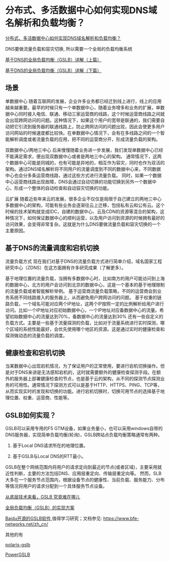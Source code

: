 #  分布式、多活数据中心如何实现DNS域名解析和负载均衡？

[ 分布式、多活数据中心如何实现DNS域名解析和负载均衡？](https://blog.csdn.net/swingwang/article/details/78636108)

DNS要做流量负载和容灾切换, 所以需要一个全局的负载均衡系统

[基于DNS的全局负载均衡（GSLB）详解（上篇）](https://blog.csdn.net/weixin_38354951/article/details/102736255)

[基于DNS的全局负载均衡（GSLB）详解（下篇）](https://blog.csdn.net/weixin_38354951/article/details/102775399?ops_request_misc=%257B%2522request%255Fid%2522%253A%2522161190129116780274155351%2522%252C%2522scm%2522%253A%252220140713.130102334.pc%255Fall.%2522%257D&request_id=161190129116780274155351&biz_id=0&utm_medium=distribute.pc_search_result.none-task-blog-2~all~first_rank_v2~rank_v29-2-102775399.pc_search_result_before_js&utm_term=%E8%B7%A8%E7%AB%99%E7%82%B9GSLB&spm=1018.2226.3001.4187)

## 场景

单数据中心
随着互联网的发展，企业许多业务都已经迁到线上进行，线上的应用越来越重要。最早的时候只有一个单数据中心，随着业务增多和业务的扩展，单数据中心同时接入电信、联通、移动三家运营商的线路，这个时候运营商线路之间就会出现跨网访问的问题。这种情况下，如果这个用户的宽带是联通的，我们需要自动把它引流到服务器的联通线路上，防止跨网访问的问题出现，因此会使更多用户访问网站的时候速度都比较快。在单数据中心情况下，会有在多线路之间的一个智能解析调度或者流量负载的应用，把不同的运营商分开，形成流量负载的架构。

双数据中心/两地三中心
后来慢慢随着业务进一步发展，我们发现单数据中心已经不能满足需求，便出现双数据中心或者是两地三中心的架构。
通常情况下，这两个数据中心可能是同城的，也有可能是异地的，相互作为容灾，同时也作为双活的架构。通过DNS域名解析将不同用户的流量调度到不同的数据中心来，不同数据中心也会分多条运营商线路，通过这些方式进行流量负载。
同时，如果一个数据中心运营商线路出现故障，DNS会通过自动切换的功能切换到另外一个数据中心，形成一个整体的自动检查和自动容灾切换的功能。

云扩展
随着近些年来云的发展，很多企业不仅仅是局限于自己建立的两地三中心多数据中心的架构，可能有些业务会逐渐往云上迁移，包括私有云和公有云。这个时候的技术架构就变成IDC，自建的数据中心、云及CDN的资源等混合的架构，这种情况下，如何保证数据中心的顺利运营，以及用户访问到资源的时候拥有最好的访问效果，会变得非常复杂。这就是为什么DNS要做流量负载和容灾切换的一个主要原因。

## 基于DNS的流量调度和宕机切换

流量负载方式
现在我们对基于DNS的流量负载方式进行简单介绍，域名国家工程研究中心（ZDNS）在这方面拥有许多研究成果（了解更多）。

基于地理位置的流量负载，当拥有多数据中心时，比如南方的用户可能访问到上海的数据中心，北方的用户会访问到北京的数据中心，这是一个基本的基于地理限制的流量负载或者智能解析举例。
基于运营商流量负载策略，不同的运营商会到业务系统不同线路接入的服务器上，从而避免用户跨网访问的问题。
基于权重的链路负载，一个域名可能对应两个IP地址，这两个IP按照一定的比例解析给用户进行访问。比如一个IP地址对应初始数据中心，一个IP地址对应备数据中心的流量。希望初始数据中心的流量达到70%，备数据中心的流量达到30%
还有一些自定义的负载方式。主要是一些基于流量探测的负载，比如对于流量系统进行实时探测，哪个区域的系统性能最好，会优先使用哪个地区的资源。这是通过实时的健康检查和探测做动态的流量负载的调度。

## 健康检查和宕机切换

当某数据中心出现宕机情况，为了保证用户的正常使用，要进行宕机切换操作。但是对于DNS来讲是无法感知宕机的，这时就需要额外的健康检查探测手段。在额外的服务器上部署健康检查的节点，也是基于云的架构，从不同的探测节点探测业务的可用性。通常情况下探测方式可以是基于HTTP、HTTPS、PING、TCP等，从而实现实时的发现和切换的功能。进行宕机切换时，切换可用节点的选择基于地理位置、权重、运营商、性能等。

## GSLB如何实现？

GSLB可以采用专用的F5 GTM设备，如果业务量小，也可以采用windows自带的DNS服务器，实现简单负载均衡(轮询)，GSLB跨站点负载均衡策略通常有两种。

1. 基于Local DNS请求所在的地理位置。

2. 基于GSLB与Local DNS的RTT最小。

GSLB在整个网络范围内将用户的请求定向到最近的节点(或者区域)，主要采用就近性判断，主要的方法包括DNS、应用层重定向、传输层重定向等。
然而，SLB大多在一个服务节点范围内，根据设备节点的健康性、当前负载、服务能力、分布等情况将用户的请求分配到一个具体服务节点设备。

[从底层技术来看，GSLB 究竟难在哪儿](https://blog.csdn.net/weixin_34009794/article/details/90589319?ops_request_misc=%257B%2522request%255Fid%2522%253A%2522161190129116780274155351%2522%252C%2522scm%2522%253A%252220140713.130102334.pc%255Fall.%2522%257D&request_id=161190129116780274155351&biz_id=0&utm_medium=distribute.pc_search_result.none-task-blog-2~all~first_rank_v2~rank_v29-1-90589319.pc_search_result_before_js&utm_term=%E8%B7%A8%E7%AB%99%E7%82%B9GSLB&spm=1018.2226.3001.4187)

[全局负载均衡（GSLB）的实现方案](https://blog.csdn.net/grace_yi/article/details/89419106?ops_request_misc=%257B%2522request%255Fid%2522%253A%2522161190218416780271556166%2522%252C%2522scm%2522%253A%252220140713.130102334..%2522%257D&request_id=161190218416780271556166&biz_id=0&utm_medium=distribute.pc_search_result.none-task-blog-2~all~baidu_landing_v2~default-1-89419106.pc_search_result_before_js&utm_term=%E5%BC%80%E6%BA%90GSLB&spm=1018.2226.3001.4187)



[Baidu开源的GSLB软件](https://github.com/bfenetworks/bfe),值得学习研究；文档参见: https://www.bfe-networks.net/zh_cn/  

其他的有

[polaris-gslb](https://github.com/polaris-gslb/polaris-gslb)

[PowerGSLB](https://github.com/AlekseyChudov/powergslb)